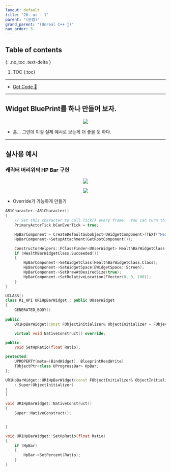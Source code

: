 ```yaml
---
layout: default
title: "26. ui - 1"
parent: "(문법)"
grand_parent: "(Unreal C++ 🚀)"
nav_order: 3
---
```


## Table of contents
{: .no_toc .text-delta }

1. TOC
{:toc}

---

* [Get Code 🌟](https://github.com/Arthur880708/UnrealEngineGrammer/tree/3)

---

## Widget BluePrint를 하나 만들어 보자.

<p align="center">
  <img src="https://taehyungs-programming-blog.github.io/blog/assets/images/unreal/grammer/ucpp0-26-1.png"/>
</p>

* 흠... 그런데 이걸 실제 예시로 보는게 더 좋을 듯 하다.

---

## 실사용 예시

### 캐릭터 머리위의 HP Bar 구현

<p align="center">
  <img src="https://taehyungs-programming-blog.github.io/blog/assets/images/unreal/grammer/ucpp0-26-2.png"/>
</p>

<p align="center">
  <img src="https://taehyungs-programming-blog.github.io/blog/assets/images/unreal/grammer/ucpp0-26-3.png"/>
</p>

* Override가 가능하게 만들기

```cpp
AR1Character::AR1Character()
{
 	// Set this character to call Tick() every frame.  You can turn this off to improve performance if you don't need it.
	PrimaryActorTick.bCanEverTick = true;

	HpBarComponent = CreateDefaultSubobject<UWidgetComponent>(TEXT("HealthBar"));
	HpBarComponent->SetupAttachment(GetRootComponent());

	ConstructorHelpers::FClassFinder<UUserWidget> HealthBarWidgetClass(TEXT("/Script/UMGEditor.WidgetBlueprint'/Game/Blueprints/UI/WBP_HpBar.WBP_HpBar_C'"));
	if (HealthBarWidgetClass.Succeeded())
	{
		HpBarComponent->SetWidgetClass(HealthBarWidgetClass.Class);
		HpBarComponent->SetWidgetSpace(EWidgetSpace::Screen);
		HpBarComponent->SetDrawAtDesiredSize(true);
		HpBarComponent->SetRelativeLocation(FVector(0, 0, 100));
	}
}
```

```cpp
UCLASS()
class R1_API UR1HpBarWidget : public UUserWidget
{
	GENERATED_BODY()
	
public:
	UR1HpBarWidget(const FObjectInitializer& ObjectInitializer = FObjectInitializer::Get());

	virtual void NativeConstruct() override;

public:
	void SetHpRatio(float Ratio);

protected:
	UPROPERTY(meta=(BindWidget), BlueprintReadWrite)
	TObjectPtr<class UProgressBar> HpBar;
};

```

```cpp
UR1HpBarWidget::UR1HpBarWidget(const FObjectInitializer& ObjectInitializer)
	: Super(ObjectInitializer)
{
}

void UR1HpBarWidget::NativeConstruct()
{
	Super::NativeConstruct();


}

void UR1HpBarWidget::SetHpRatio(float Ratio)
{
	if (HpBar)
	{
		HpBar->SetPercent(Ratio);
	}
}
```